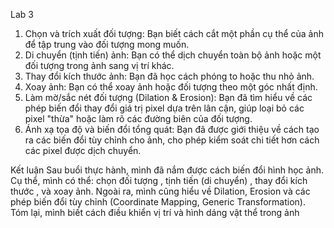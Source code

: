 Lab 3
1. Chọn và trích xuất đối tượng: Bạn biết cách cắt một phần cụ thể của ảnh để tập trung vào đối tượng mong muốn.
2. Di chuyển (tịnh tiến) ảnh: Bạn có thể dịch chuyển toàn bộ ảnh hoặc một đối tượng trong ảnh sang vị trí khác.
3. Thay đổi kích thước ảnh: Bạn đã học cách phóng to hoặc thu nhỏ ảnh.
4. Xoay ảnh: Bạn có thể xoay ảnh hoặc đối tượng theo một góc nhất định.
5. Làm mờ/sắc nét đối tượng (Dilation & Erosion): Bạn đã tìm hiểu về các phép biến đổi thay đổi giá trị pixel dựa trên lân cận, giúp loại bỏ các pixel "thừa" hoặc làm rõ các đường biên của đối tượng.
6. Ánh xạ tọa độ và biến đổi tổng quát: Bạn đã được giới thiệu về cách tạo ra các biến đổi tùy chỉnh cho ảnh, cho phép kiểm soát chi tiết hơn cách các pixel được dịch chuyển.

Kết luận
Sau buổi thực hành, mình đã nắm được cách biến đổi hình học ảnh. Cụ thể, mình có thể: chọn đối tượng , tịnh tiến (di chuyển) , thay đổi kích thước , và xoay ảnh. Ngoài ra, mình cũng hiểu về Dilation, Erosion  và các phép biến đổi tùy chỉnh (Coordinate Mapping, Generic Transformation). Tóm lại, mình biết cách điều khiển vị trí và hình dáng vật thể trong ảnh
